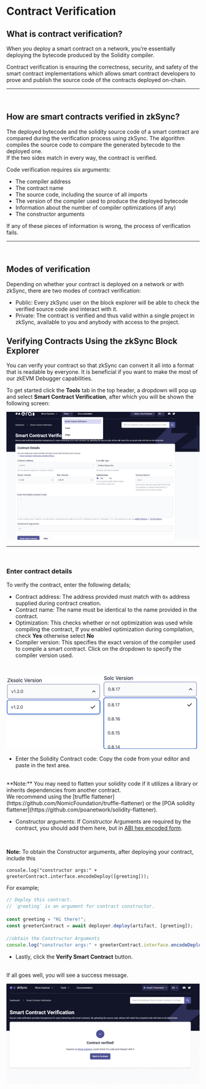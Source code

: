 # Contract Verification

## What is contract verification?

When you deploy a smart contract on a network, you’re essentially deploying the bytecode produced by the Solidity compiler.

Contract verification is ensuring the correctness, security, and safety of the smart contract implementations which allows smart contract developers to prove and publish the source code of the contracts deployed on-chain.
<br>

<hr>

<br>

## How are smart contracts verified in zkSync?

The deployed bytecode and the solidity source code of a smart contract are compared during the verification process using zkSync. The algorithm compiles the source code to compare the generated bytecode to the deployed one.
<br>
If the two sides match in every way, the contract is verified.

Code verification requires six arguments: 

- The compiler address
- The contract name
- The source code, including the source of all imports
- The version of the compiler used to produce the deployed bytecode
- Information about the number of compiler optimizations (if any)
- The constructor arguments
 
 If any of these pieces of information is wrong, the process of verification fails.
<br>

<hr>

<br>

## Modes of verification

Depending on whether your contract is deployed on a network or with zkSync, there are two modes of contract verification:

- Public: Every zkSync user on the block explorer will be able to check the verified source code and interact with it. 
- Private: The contract is verified and thus valid within a single project in zkSync, available to you and anybody with access to the project.



## Verifying Contracts Using the zkSync Block Explorer

You can verify your contract so that zkSync can convert it all into a format that is readable by everyone. It is beneficial if you want to make the most of our zkEVM Debugger capabilities.

To get started click the **Tools** tab in the top header, a dropdown will pop up and select **Smart Contract Verification**,  after which you will be shown the following screen:

![Smart Contract Verification page!](../../assets/images/verify-contract.png "verify contact")
<br>

<hr>

<br>

### Enter contract details

To verify the contract, enter the following details;

- Contract address: The address provided must match with `0x` address supplied during contract creation.
- Contract name: The name must be identical to the name provided in the contract.
- Optimization: This checks whether or not optimization was used while compiling the contract, If you enabled optimization during compilation, check **Yes** otherwise select **No**
- Compiler version: This specifies the exact version of the compiler used to compile a smart contract. Click on the dropdown to specify the compiler version used.
  
<br>

![Compiler version!](../../assets/images/compiler-version.png "compiler version")

- Enter the Solidity Contract code: Copy the code from your editor and paste in the text area.
<br>
**Note:** You may need to flatten your solidity code if it utilizes a library or inherits dependencies from another contract. 
<br> 
We recommend using the [truffle flattener](https://github.com/NomicFoundation/truffle-flattener) or the [POA solidity flattener](https://github.com/poanetwork/solidity-flattener).

- Constructor arguments: If Constructor Arguments are required by the contract, you should add them here, but in [ABI hex encoded form](https://solidity.readthedocs.io/en/develop/abi-spec.html).
  
<br>

**Note:** To obtain the Constructor arguments, after deploying your contract, include this 
<br>

```
console.log("constructor args:" + greeterContract.interface.encodeDeploy([greeting]));

``` 

For example;

```typescript
// Deploy this contract. 
// `greeting` is an argument for contract constructor.

const greeting = "Hi there!";
const greeterContract = await deployer.deploy(artifact, [greeting]);

//obtain the Constructor Arguments
console.log("constructor args:" + greeterContract.interface.encodeDeploy([greeting]));
```

- Lastly, click the **Verify Smart Contract** button.
<br>
If all goes well, you will see a success message.

<br>

![Smart Contract Verified!](../../assets/images/contract-verified.png "Contract Verified")



